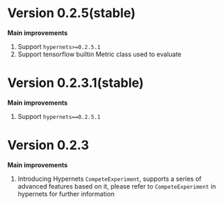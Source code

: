 Version 0.2.5(stable)
=====================
**Main improvements**

1. Support `hypernets>=0.2.5.1`
2. Support tensorflow builtin Metric class used to evaluate



Version 0.2.3.1(stable)
=====================
**Main improvements**

1. Support `hypernets==0.2.5.1`


Version 0.2.3
=====================
**Main improvements**

1. Introducing Hypernets `CompeteExperiment`, supports a series of advanced features based on it, please refer to `CompeteExperiment` in hypernets for further information

